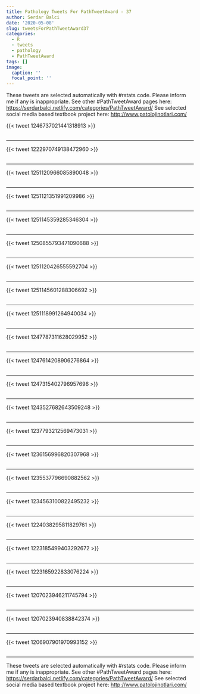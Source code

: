 ```yaml
---
title: Pathology Tweets For PathTweetAward - 37
author: Serdar Balci
date: '2020-05-08'
slug: tweetsForPathTweetAward37
categories:
  - R
  - tweets
  - pathology
  - PathTweetAward
tags: []
image:
  caption: ''
  focal_point: ''
---
```



These tweets are selected automatically with #rstats code. Please inform me if any is inappropriate.
See other #PathTweetAward pages here: https://serdarbalci.netlify.com/categories/PathTweetAward/ 
See selected social media based textbook project here: http://www.patolojinotlari.com/

{{< tweet 1246737021441318913 >}}
<br>
<br>
<hr>
{{< tweet 1222970749138472960 >}}
<br>
<br>
<hr>
{{< tweet 1251120966085890048 >}}
<br>
<br>
<hr>
{{< tweet 1251121351991209986 >}}
<br>
<br>
<hr>
{{< tweet 1251145359285346304 >}}
<br>
<br>
<hr>
{{< tweet 1250855793471090688 >}}
<br>
<br>
<hr>
{{< tweet 1251120426555592704 >}}
<br>
<br>
<hr>
{{< tweet 1251145601288306692 >}}
<br>
<br>
<hr>
{{< tweet 1251118991264940034 >}}
<br>
<br>
<hr>
{{< tweet 1247787311628029952 >}}
<br>
<br>
<hr>
{{< tweet 1247614208906276864 >}}
<br>
<br>
<hr>
{{< tweet 1247315402796957696 >}}
<br>
<br>
<hr>
{{< tweet 1243527682643509248 >}}
<br>
<br>
<hr>
{{< tweet 1237793212569473031 >}}
<br>
<br>
<hr>
{{< tweet 1236156996820307968 >}}
<br>
<br>
<hr>
{{< tweet 1235537796690882562 >}}
<br>
<br>
<hr>
{{< tweet 1234563100822495232 >}}
<br>
<br>
<hr>
{{< tweet 1224038295811829761 >}}
<br>
<br>
<hr>
{{< tweet 1223185499403292672 >}}
<br>
<br>
<hr>
{{< tweet 1223165922833076224 >}}
<br>
<br>
<hr>
{{< tweet 1207023946211745794 >}}
<br>
<br>
<hr>
{{< tweet 1207023940838842374 >}}
<br>
<br>
<hr>
{{< tweet 1206907901970993152 >}}
<br>
<br>
<hr>


These tweets are selected automatically with #rstats code. Please inform me if any is inappropriate.
See other #PathTweetAward pages here: https://serdarbalci.netlify.com/categories/PathTweetAward/ 
See selected social media based textbook project here: http://www.patolojinotlari.com/
